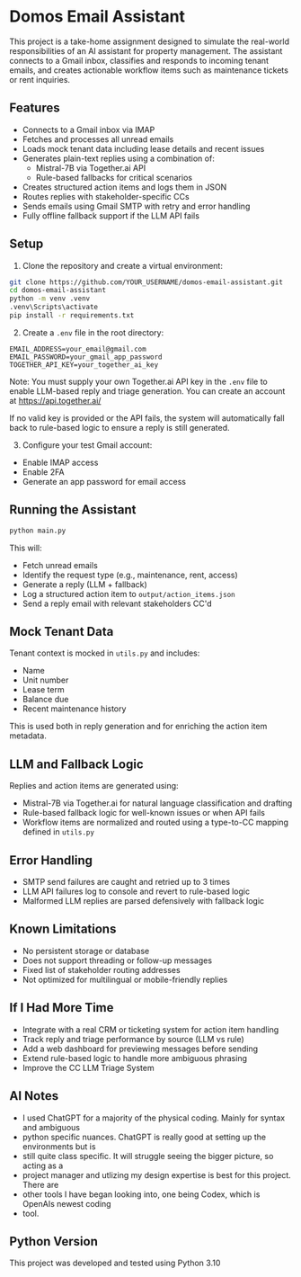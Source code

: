 # Domos Email Assistant

This project is a take-home assignment designed to simulate the real-world responsibilities of an AI assistant for property management. The assistant connects to a Gmail inbox, classifies and responds to incoming tenant emails, and creates actionable workflow items such as maintenance tickets or rent inquiries.

## Features

- Connects to a Gmail inbox via IMAP
- Fetches and processes all unread emails
- Loads mock tenant data including lease details and recent issues
- Generates plain-text replies using a combination of:
  - Mistral-7B via Together.ai API
  - Rule-based fallbacks for critical scenarios
- Creates structured action items and logs them in JSON
- Routes replies with stakeholder-specific CCs
- Sends emails using Gmail SMTP with retry and error handling
- Fully offline fallback support if the LLM API fails

## Setup

1. Clone the repository and create a virtual environment:

```bash
git clone https://github.com/YOUR_USERNAME/domos-email-assistant.git
cd domos-email-assistant
python -m venv .venv
.venv\Scripts\activate
pip install -r requirements.txt
```

2. Create a `.env` file in the root directory:

```
EMAIL_ADDRESS=your_email@gmail.com
EMAIL_PASSWORD=your_gmail_app_password
TOGETHER_API_KEY=your_together_ai_key
```

Note: You must supply your own Together.ai API key in the `.env` file to enable LLM-based reply and triage generation.
You can create an account at https://api.together.ai/

If no valid key is provided or the API fails, the system will automatically fall back to rule-based logic to ensure a reply is still generated.


3. Configure your test Gmail account:
- Enable IMAP access
- Enable 2FA
- Generate an app password for email access

## Running the Assistant

```bash
python main.py
```

This will:
- Fetch unread emails
- Identify the request type (e.g., maintenance, rent, access)
- Generate a reply (LLM + fallback)
- Log a structured action item to `output/action_items.json`
- Send a reply email with relevant stakeholders CC'd

## Mock Tenant Data

Tenant context is mocked in `utils.py` and includes:
- Name
- Unit number
- Lease term
- Balance due
- Recent maintenance history

This is used both in reply generation and for enriching the action item metadata.

## LLM and Fallback Logic

Replies and action items are generated using:
- Mistral-7B via Together.ai for natural language classification and drafting
- Rule-based fallback logic for well-known issues or when API fails
- Workflow items are normalized and routed using a type-to-CC mapping defined in `utils.py`

## Error Handling

- SMTP send failures are caught and retried up to 3 times
- LLM API failures log to console and revert to rule-based logic
- Malformed LLM replies are parsed defensively with fallback logic

## Known Limitations

- No persistent storage or database
- Does not support threading or follow-up messages
- Fixed list of stakeholder routing addresses
- Not optimized for multilingual or mobile-friendly replies

## If I Had More Time

- Integrate with a real CRM or ticketing system for action item handling
- Track reply and triage performance by source (LLM vs rule)
- Add a web dashboard for previewing messages before sending
- Extend rule-based logic to handle more ambiguous phrasing
- Improve the CC LLM Triage System

## AI Notes

- I used ChatGPT for a majority of the physical coding. Mainly for syntax and ambiguous
- python specific nuances. ChatGPT is really good at setting up the environments but is
- still quite class specific. It will struggle seeing the bigger picture, so acting as a
- project manager and utlizing my design expertise is best for this project. There are
- other tools I have began looking into, one being Codex, which is OpenAIs newest coding
- tool. 

## Python Version

This project was developed and tested using Python 3.10

